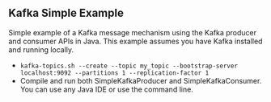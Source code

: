 ## Kafka Simple Example
Simple example of a Kafka message mechanism using the Kafka producer and consumer APIs in Java. This example assumes you have Kafka installed and running locally.
- `kafka-topics.sh --create --topic my_topic --bootstrap-server localhost:9092 --partitions 1 --replication-factor 1`
- Compile and run both SimpleKafkaProducer and SimpleKafkaConsumer. You can use any Java IDE or use the command line.

